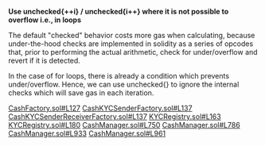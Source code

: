 **Use  unchecked{++i} / unchecked{i++} where it is not possible to overflow i.e., in loops**

The default "checked" behavior costs more gas when calculating, because under-the-hood checks are implemented in solidity as a series of opcodes that, prior to performing the actual arithmetic, check for under/overflow and revert if it is detected.

In the case of for loops, there is already a condition which prevents under/overflow. Hence, we can use unchecked{} to ignore the internal checks which will save gas in each iteration.

[CashFactory.sol#L127](https://github.com/code-423n4/2023-01-ondo/blob/main/contracts/cash/factory/CashFactory.sol#L127)
[CashKYCSenderFactory.sol#L137](https://github.com/code-423n4/2023-01-ondo/blob/main/contracts/cash/factory/CashKYCSenderFactory.sol#L137)
[CashKYCSenderReceiverFactory.sol#L137](https://github.com/code-423n4/2023-01-ondo/blob/main/contracts/cash/factory/CashKYCSenderReceiverFactory.sol#L137)
[KYCRegistry.sol#L163](https://github.com/code-423n4/2023-01-ondo/blob/main/contracts/cash/kyc/KYCRegistry.sol#L163)
[KYCRegistry.sol#L180](https://github.com/code-423n4/2023-01-ondo/blob/main/contracts/cash/kyc/KYCRegistry.sol#L180)
[CashManager.sol#L750](https://github.com/code-423n4/2023-01-ondo/blob/main/contracts/cash/CashManager.sol#L750)
[CashManager.sol#L786](https://github.com/code-423n4/2023-01-ondo/blob/main/contracts/cash/CashManager.sol#L786)
[CashManager.sol#L933](https://github.com/code-423n4/2023-01-ondo/blob/main/contracts/cash/CashManager.sol#L933)
[CashManager.sol#L961](https://github.com/code-423n4/2023-01-ondo/blob/main/contracts/cash/CashManager.sol#L961)

